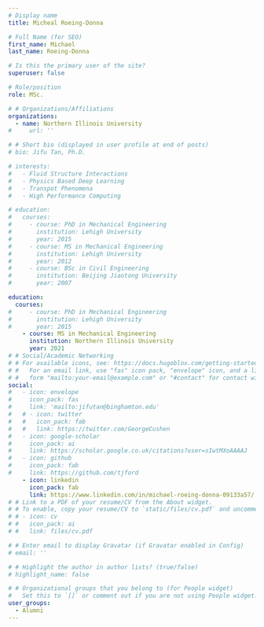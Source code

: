 ```yaml
---
# Display name
title: Micheal Roeing-Donna

# Full Name (for SEO)
first_name: Michael
last_name: Roeing-Donna

# Is this the primary user of the site?
superuser: false

# Role/position
role: MSc.

# # Organizations/Affiliations
organizations:
  - name: Northern Illinois University
#     url: ''

# # Short bio (displayed in user profile at end of posts)
# bio: Jifu Tan, Ph.D.

# interests:
#   - Fluid Structure Interactions
#   - Physics Based Deep Learning
#   - Transpot Phenomena
#   - High Performance Computing

# education:
#   courses:
#     - course: PhD in Mechanical Engineering
#       institution: Lehigh University
#       year: 2015
#     - course: MS in Mechanical Engineering
#       institution: Lehigh University
#       year: 2012
#     - course: BSc in Civil Engineering
#       institution: Beijing Jiaotong University
#       year: 2007

education:
  courses:
#     - course: PhD in Mechanical Engineering
#       institution: Lehigh University
#       year: 2015
    - course: MS in Mechanical Engineering
      institution: Northern Illinois University
      year: 2021
# # Social/Academic Networking
# # For available icons, see: https://docs.hugoblox.com/getting-started/page-builder/#icons
# #   For an email link, use "fas" icon pack, "envelope" icon, and a link in the
# #   form "mailto:your-email@example.com" or "#contact" for contact widget.
social:
#   - icon: envelope
#     icon_pack: fas
#     link: 'mailto:jifutan@binghamton.edu'
#   # - icon: twitter
#   #   icon_pack: fab
#   #   link: https://twitter.com/GeorgeCushen
#   - icon: google-scholar
#     icon_pack: ai
#     link: https://scholar.google.co.uk/citations?user=sIwtMXoAAAAJ
#   - icon: github
#     icon_pack: fab
#     link: https://github.com/tjford
    - icon: linkedin
      icon_pack: fab
      link: https://www.linkedin.com/in/michael-roeing-donna-09133a57/
# # Link to a PDF of your resume/CV from the About widget.
# # To enable, copy your resume/CV to `static/files/cv.pdf` and uncomment the lines below.
# # - icon: cv
# #   icon_pack: ai
# #   link: files/cv.pdf

# # Enter email to display Gravatar (if Gravatar enabled in Config)
# email: ''

# # Highlight the author in author lists? (true/false)
# highlight_name: false

# # Organizational groups that you belong to (for People widget)
#   Set this to `[]` or comment out if you are not using People widget.
user_groups:
  - Alumni
---
```


<!-- Jifu Tan is an assistant professor in the department of Mechanical Engineering at Binghamton University. His research interests include Multiphysics modeling, High Performance Computing, and Physics based Deep Learning with applications to the interdisciplinary field of engineering and medicine. -->
